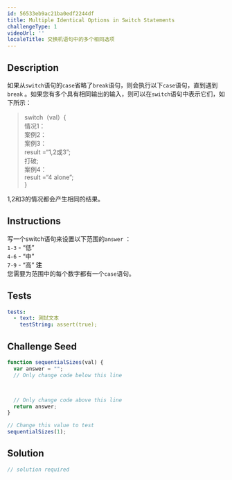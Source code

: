 ```yaml
---
id: 56533eb9ac21ba0edf2244df
title: Multiple Identical Options in Switch Statements
challengeType: 1
videoUrl: ''
localeTitle: 交换机语句中的多个相同选项
---
```


## Description
<section id="description">如果从<code>switch</code>语句的<code>case</code>省略了<code>break</code>语句，则会执行以下<code>case</code>语句，直到遇到<code>break</code> 。如果您有多个具有相同输出的输入，则可以在<code>switch</code>语句中表示它们，如下所示： <blockquote> switch（val）{ <br>情况1： <br>案例2： <br>案例3： <br> result =“1,2或3”; <br>打破; <br>案例4： <br> result =“4 alone”; <br> } </blockquote> 1,2和3的情况都会产生相同的结果。 </section>

## Instructions
<section id="instructions">写一个switch语句来设置以下范围的<code>answer</code> ： <br> <code>1-3</code> - “低” <br> <code>4-6</code> - “中” <br> <code>7-9</code> - “高” <strong>注</strong> <br>您需要为范围中的每个数字都有一个<code>case</code>语句。 </section>

## Tests
<section id='tests'>

```yml
tests:
  - text: 測試文本
    testString: assert(true);

```

</section>

## Challenge Seed
<section id='challengeSeed'>

<div id='js-seed'>

```js
function sequentialSizes(val) {
  var answer = "";
  // Only change code below this line



  // Only change code above this line
  return answer;
}

// Change this value to test
sequentialSizes(1);

```

</div>



</section>

## Solution
<section id='solution'>

```js
// solution required
```
</section>
